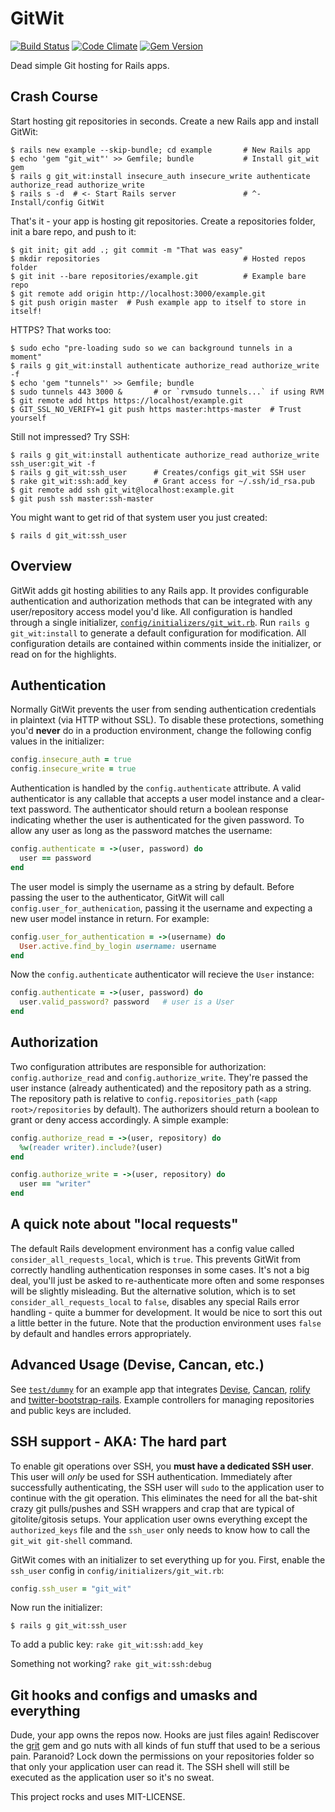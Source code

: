 # GitWit

[![Build Status](https://travis-ci.org/xdissent/git_wit.png?branch=master)](https://travis-ci.org/xdissent/git_wit)
[![Code Climate](https://codeclimate.com/github/xdissent/git_wit.png)](https://codeclimate.com/github/xdissent/git_wit)
[![Gem Version](https://badge.fury.io/rb/git_wit.png)](http://badge.fury.io/rb/git_wit)

Dead simple Git hosting for Rails apps.

## Crash Course

Start hosting git repositories in seconds. Create a new Rails app and 
install GitWit:

```console
$ rails new example --skip-bundle; cd example       # New Rails app
$ echo 'gem "git_wit"' >> Gemfile; bundle           # Install git_wit gem
$ rails g git_wit:install insecure_auth insecure_write authenticate authorize_read authorize_write
$ rails s -d  # <- Start Rails server               # ^- Install/config GitWit
```

That's it - your app is hosting git repositories. Create a repositories folder,
init a bare repo, and push to it:

```console
$ git init; git add .; git commit -m "That was easy"
$ mkdir repositories                                # Hosted repos folder
$ git init --bare repositories/example.git          # Example bare repo
$ git remote add origin http://localhost:3000/example.git
$ git push origin master  # Push example app to itself to store in itself!
```

HTTPS? That works too:

```console
$ sudo echo "pre-loading sudo so we can background tunnels in a moment"
$ rails g git_wit:install authenticate authorize_read authorize_write -f
$ echo 'gem "tunnels"' >> Gemfile; bundle
$ sudo tunnels 443 3000 &       # or `rvmsudo tunnels...` if using RVM
$ git remote add https https://localhost/example.git
$ GIT_SSL_NO_VERIFY=1 git push https master:https-master  # Trust yourself
```

Still not impressed? Try SSH:

```console
$ rails g git_wit:install authenticate authorize_read authorize_write ssh_user:git_wit -f
$ rails g git_wit:ssh_user      # Creates/configs git_wit SSH user
$ rake git_wit:ssh:add_key      # Grant access for ~/.ssh/id_rsa.pub
$ git remote add ssh git_wit@localhost:example.git
$ git push ssh master:ssh-master
```

You might want to get rid of that system user you just created:

```console
$ rails d git_wit:ssh_user
```


## Overview

GitWit adds git hosting abilities to any Rails app. It provides configurable
authentication and authorization methods that can be integrated with any 
user/repository access model you'd like. All configuration is handled through a
single initializer, 
[`config/initializers/git_wit.rb`](https://github.com/xdissent/git_wit/blob/master/lib/generators/git_wit/templates/git_wit.rb). 
Run `rails g git_wit:install` to generate a default configuration for 
modification. All configuration details are contained within comments inside
the initializer, or read on for the highlights.


## Authentication

Normally GitWit prevents the user from sending authentication credentials in
plaintext (via HTTP without SSL). To disable these protections, something you'd 
**never** do in a production environment, change the following config values 
in the initializer:

```ruby
config.insecure_auth = true
config.insecure_write = true
```

Authentication is handled by the `config.authenticate` attribute. A valid
authenticator is any callable that accepts a user model instance and a 
clear-text password. The authenticator should return a boolean response 
indicating whether the user is authenticated for the given password. To allow
any user as long as the password matches the username:

```ruby
config.authenticate = ->(user, password) do
  user == password
end
```

The user model is simply the username as a string by default. Before passing
the user to the authenticator, GitWit will call `config.user_for_authenication`,
passing it the username and expecting a new user model instance in return. For
example:

```ruby
config.user_for_authentication = ->(username) do
  User.active.find_by_login username: username
end
```

Now the `config.authenticate` authenticator will recieve the `User` instance:

```ruby
config.authenticate = ->(user, password) do
  user.valid_password? password   # user is a User
end
```


## Authorization

Two configuration attributes are responsible for authorization: 
`config.authorize_read` and `config.authorize_write`. They're passed the user 
instance (already authenticated) and the repository path as a string. The 
repository path is relative to `config.repositories_path` 
(`<app root>/repositories` by default). The authorizers should return a boolean
to grant or deny access accordingly. A simple example:

```ruby
config.authorize_read = ->(user, repository) do
  %w(reader writer).include?(user)
end

config.authorize_write = ->(user, repository) do
  user == "writer"
end
```


## A quick note about "local requests"

The default Rails development environment has a config value called 
`consider_all_requests_local`, which is `true`. This prevents GitWit from 
correctly handling authentication responses in some cases. It's not a big deal,
you'll just be asked to re-authenticate more often and some responses will be
slightly misleading. But the alternative solution, which is to set 
`consider_all_requests_local` to `false`, disables any special Rails error 
handling - quite a bummer for development. It would be nice to sort this out a
little better in the future. Note that the production environment uses `false`
by default and handles errors appropriately.


## Advanced Usage (Devise, Cancan, etc.)

See [`test/dummy`](https://github.com/xdissent/git_wit/tree/master/test/dummy) 
for an example app that integrates 
[Devise](https://github.com/plataformatec/devise), 
[Cancan](https://github.com/ryanb/cancan), 
[rolify](https://github.com/EppO/rolify) and
[twitter-bootstrap-rails](https://github.com/seyhunak/twitter-bootstrap-rails). 
Example controllers for managing repositories and public keys are included.


## SSH support - AKA: The hard part

To enable git operations over SSH, you **must have a dedicated SSH user**. This
user will *only* be used for SSH authentication. Immediately after successfully
authenticating, the SSH user will `sudo` to the application user to continue
with the git operation. This eliminates the need for all the bat-shit crazy git
pulls/pushes and SSH wrappers and crap that are typical of gitolite/gitosis
setups. Your application user owns everything except the `authorized_keys` file
and the `ssh_user` only needs to know how to call the `git_wit git-shell` 
command.

GitWit comes with an initializer to set everything up for you. First, enable the 
`ssh_user` config in `config/initializers/git_wit.rb`:

```ruby
config.ssh_user = "git_wit"
```

Now run the initializer:

```console
$ rails g git_wit:ssh_user
```

To add a public key: `rake git_wit:ssh:add_key`

Something not working? `rake git_wit:ssh:debug`


## Git hooks and configs and umasks and everything

Dude, your app owns the repos now. Hooks are just files again! Rediscover the
[grit](https://github.com/mojombo/grit) gem and go nuts with all kinds of fun
stuff that used to be a serious pain. Paranoid? Lock down the permissions on
your repositories folder so that only your application user can read it. The
SSH shell will still be executed as the application user so it's no sweat.


This project rocks and uses MIT-LICENSE.